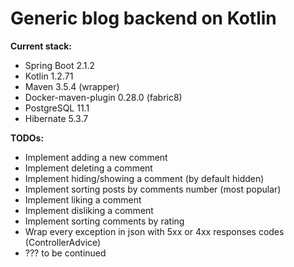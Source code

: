 # Generic blog backend on Kotlin

**Current stack:**
* Spring Boot 2.1.2
* Kotlin 1.2.71
* Maven 3.5.4 (wrapper)
* Docker-maven-plugin 0.28.0 (fabric8)
* PostgreSQL 11.1
* Hibernate 5.3.7

**TODOs:**
* Implement adding a new comment
* Implement deleting a comment
* Implement hiding/showing a comment (by default hidden)
* Implement sorting posts by comments number (most popular)
* Implement liking a comment
* Implement disliking a comment
* Implement sorting comments by rating
* Wrap every exception in json with 5xx or 4xx responses codes (ControllerAdvice)
* ??? to be continued